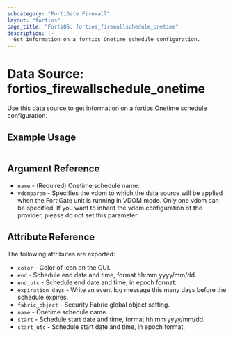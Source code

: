 ```yaml
---
subcategory: "FortiGate Firewall"
layout: "fortios"
page_title: "FortiOS: fortios_firewallschedule_onetime"
description: |-
  Get information on a fortios Onetime schedule configuration.
---
```


# Data Source: fortios_firewallschedule_onetime
Use this data source to get information on a fortios Onetime schedule configuration.


## Example Usage

```hcl

```

## Argument Reference

* `name` - (Required) Onetime schedule name.
* `vdomparam` - Specifies the vdom to which the data source will be applied when the FortiGate unit is running in VDOM mode. Only one vdom can be specified. If you want to inherit the vdom configuration of the provider, please do not set this parameter.

## Attribute Reference

The following attributes are exported:

* `color` - Color of icon on the GUI.
* `end` - Schedule end date and time, format hh:mm yyyy/mm/dd.
* `end_utc` - Schedule end date and time, in epoch format.
* `expiration_days` - Write an event log message this many days before the schedule expires.
* `fabric_object` - Security Fabric global object setting.
* `name` - Onetime schedule name.
* `start` - Schedule start date and time, format hh:mm yyyy/mm/dd.
* `start_utc` - Schedule start date and time, in epoch format.
